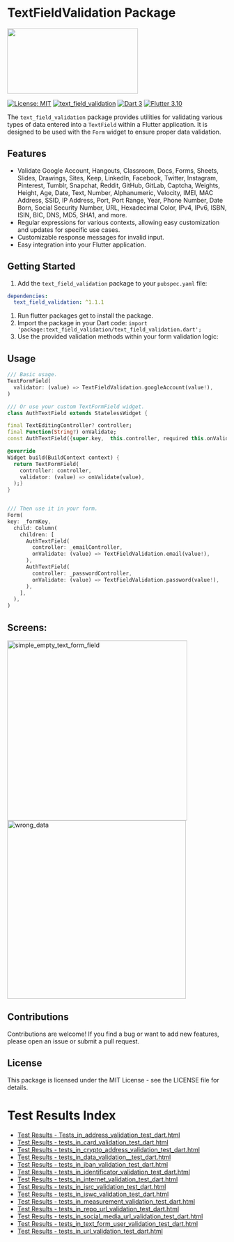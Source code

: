 # TextFieldValidation Package

<img src="https://github.com/JhonaCodes/text_field_validation/assets/53523825/202e7189-d80d-4119-9aff-5520ce189940" width="300" height="150" />



[![License: MIT](https://img.shields.io/badge/License-MIT-yellow.svg)](https://opensource.org/licenses/MIT)
[![text_field_validation](https://img.shields.io/pub/v/text_field_validation.svg)](https://pub.dev/packages/text_field_validation)
[![Dart 3](https://img.shields.io/badge/Dart-3%2B-blue.svg)](https://dart.dev/)
[![Flutter 3.10](https://img.shields.io/badge/Flutter-3%2B-blue.svg)](https://flutter.dev/)

The `text_field_validation` package provides utilities for validating various types of data entered into a `TextField` within a Flutter application. It is designed to be used with the `Form` widget to ensure proper data validation.

## Features

- Validate Google Account, Hangouts, Classroom, Docs, Forms, Sheets, Slides, Drawings, Sites, Keep, LinkedIn, Facebook, Twitter, Instagram, Pinterest, Tumblr, Snapchat, Reddit, GitHub, GitLab, Captcha, Weights, Height, Age, Date, Text, Number, Alphanumeric, Velocity, IMEI, MAC Address, SSID, IP Address, Port, Port Range, Year, Phone Number, Date Born, Social Security Number, URL, Hexadecimal Color, IPv4, IPv6, ISBN, ISIN, BIC, DNS, MD5, SHA1, and more.
- Regular expressions for various contexts, allowing easy customization and updates for specific use cases.
- Customizable response messages for invalid input.
- Easy integration into your Flutter application.

## Getting Started

1. Add the `text_field_validation` package to your `pubspec.yaml` file:

```yaml
dependencies: 
  text_field_validation: ^1.1.1
```

1. Run flutter packages get to install the package.
2. Import the package in your Dart code: ```import 'package:text_field_validation/text_field_validation.dart';```
3. Use the provided validation methods within your form validation logic:


## Usage
```dart
/// Basic usage.
TextFormField(
  validator: (value) => TextFieldValidation.googleAccount(value!),
)

```

```dart
/// Or use your custom TextFormField widget.
class AuthTextField extends StatelessWidget {

final TextEditingController? controller;
final Function(String?) onValidate;
const AuthTextField({super.key,  this.controller, required this.onValidate});

@override
Widget build(BuildContext context) {
  return TextFormField(
    controller: controller, 
    validator: (value) => onValidate(value),
  );}
}


/// Then use it in your form.
Form(
key: _formKey,
  child: Column(
    children: [
      AuthTextField(
        controller: _emailController,
        onValidate: (value) => TextFieldValidation.email(value!),
      ),
      AuthTextField(
        controller: _passwordController,
        onValidate: (value) => TextFieldValidation.password(value!),
      ),
    ],
  ),
)
```

## Screens:

<img width="413" alt="simple_empty_text_form_field" src="https://github.com/JhonaCodes/text_field_validation/assets/53523825/b0c8df3d-1d54-4ea9-afde-5ed331b30693">

<img width="410" alt="wrong_data" src="https://github.com/JhonaCodes/text_field_validation/assets/53523825/a3e335c7-915f-4e3f-9986-deab9523b90a">


## Contributions
Contributions are welcome! If you find a bug or want to add new features, please open an issue or submit a pull request.

## License
This package is licensed under the MIT License - see the LICENSE file for details.


# Test Results Index

- [Test Results - Tests_in_address_validation_test_dart.html](https://htmlpreview.github.io/?https://github.com/JhonaCodes/text_field_validation/blob/main/Test%20Results%20-%20Tests_in_address_validation_test_dart.html)
- [Test Results - tests_in_card_validation_test_dart.html](https://htmlpreview.github.io/?https://github.com/JhonaCodes/text_field_validation/blob/main/Test%20Results%20-%20tests_in_card_validation_test_dart.html)
- [Test Results - tests_in_crypto_address_validation_test_dart.html](https://htmlpreview.github.io/?https://github.com/JhonaCodes/text_field_validation/blob/main/Test%20Results%20-%20tests_in_cripto_address_validation_test_dart.html)
- [Test Results - tests_in_data_validation__test_dart.html](https://htmlpreview.github.io/?https://github.com/JhonaCodes/text_field_validation/blob/main/Test%20Results%20-%20tests_in_data_validation__test_dart.html)
- [Test Results - tests_in_iban_validation_test_dart.html](https://htmlpreview.github.io/?https://github.com/JhonaCodes/text_field_validation/blob/main/Test%20Results%20-%20tests_in_iban_validation_test_dart.html)
- [Test Results - tests_in_identificator_validation_test_dart.html](https://htmlpreview.github.io/?https://github.com/JhonaCodes/text_field_validation/blob/main/Test%20Results%20-%20tests_in_identificator_validation_test_dart.html)
- [Test Results - tests_in_internet_validation_test_dart.html](https://htmlpreview.github.io/?https://github.com/JhonaCodes/text_field_validation/blob/main/Test%20Results%20-%20tests_in_internet_validation_test_dart.html)
- [Test Results - tests_in_isrc_validation_test_dart.html](https://htmlpreview.github.io/?https://github.com/JhonaCodes/text_field_validation/blob/main/Test%20Results%20-%20tests_in_isrc_validation_test_dart.html)
- [Test Results - tests_in_iswc_validation_test_dart.html](https://htmlpreview.github.io/?https://github.com/JhonaCodes/text_field_validation/blob/main/Test%20Results%20-%20tests_in_iswc_validation_test_dart.html)
- [Test Results - tests_in_measurement_validation_test_dart.html](https://htmlpreview.github.io/?https://github.com/JhonaCodes/text_field_validation/blob/main/Test%20Results%20-%20tests_in_measurement_validation_test_dart.html)
- [Test Results - tests_in_repo_url_validation_test_dart.html](https://htmlpreview.github.io/?https://github.com/JhonaCodes/text_field_validation/blob/main/Test%20Results%20-%20tests_in_repo_url_validation_test_dart.html)
- [Test Results - tests_in_social_media_url_validation_test_dart.html](https://htmlpreview.github.io/?https://github.com/JhonaCodes/text_field_validation/blob/main/Test%20Results%20-%20tests_in_social_media_url_validation_test_dart.html)
- [Test Results - tests_in_text_form_user_validation_test_dart.html](https://htmlpreview.github.io/?https://github.com/JhonaCodes/text_field_validation/blob/main/Test%20Results%20-%20tests_in_text_form_user_validation_test_dart.html)
- [Test Results - tests_in_url_validation_test_dart.html](https://htmlpreview.github.io/?https://github.com/JhonaCodes/text_field_validation/blob/main/Test%20Results%20-%20tests_in_url_validation_test_dart.html)


